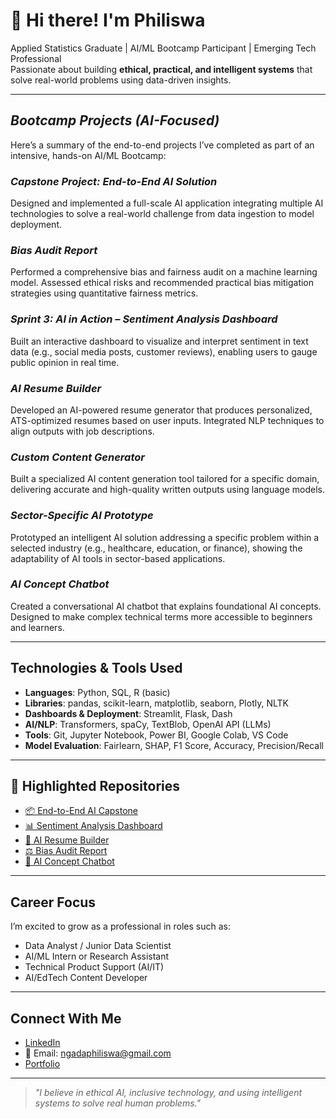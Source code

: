 # 👋 Hi there! I'm Philiswa

Applied Statistics Graduate | AI/ML Bootcamp Participant | Emerging Tech Professional  
Passionate about building **ethical, practical, and intelligent systems** that solve real-world problems using data-driven insights.

---

## *Bootcamp Projects (AI-Focused)*
Here’s a summary of the end-to-end projects I’ve completed as part of an intensive, hands-on AI/ML Bootcamp:

### *Capstone Project: **End-to-End AI Solution***
Designed and implemented a full-scale AI application integrating multiple AI technologies to solve a real-world challenge from data ingestion to model deployment.

### *Bias Audit Report*
Performed a comprehensive bias and fairness audit on a machine learning model. Assessed ethical risks and recommended practical bias mitigation strategies using quantitative fairness metrics.

### *Sprint 3: **AI in Action** – Sentiment Analysis Dashboard*
Built an interactive dashboard to visualize and interpret sentiment in text data (e.g., social media posts, customer reviews), enabling users to gauge public opinion in real time.

### *AI Resume Builder*
Developed an AI-powered resume generator that produces personalized, ATS-optimized resumes based on user inputs. Integrated NLP techniques to align outputs with job descriptions.

### *Custom Content Generator*
Built a specialized AI content generation tool tailored for a specific domain, delivering accurate and high-quality written outputs using language models.

### *Sector-Specific AI Prototype*
Prototyped an intelligent AI solution addressing a specific problem within a selected industry (e.g., healthcare, education, or finance), showing the adaptability of AI tools in sector-based applications.

### *AI Concept Chatbot*
Created a conversational AI chatbot that explains foundational AI concepts. Designed to make complex technical terms more accessible to beginners and learners.

---

## Technologies & Tools Used
- **Languages**: Python, SQL, R (basic)
- **Libraries**: pandas, scikit-learn, matplotlib, seaborn, Plotly, NLTK
- **Dashboards & Deployment**: Streamlit, Flask, Dash
- **AI/NLP**: Transformers, spaCy, TextBlob, OpenAI API (LLMs)
- **Tools**: Git, Jupyter Notebook, Power BI, Google Colab, VS Code
- **Model Evaluation**: Fairlearn, SHAP, F1 Score, Accuracy, Precision/Recall

---

## 📁 Highlighted Repositories
- [📦 End-to-End AI Capstone](https://github.com/yourusername/end-to-end-ai-capstone)
- [📊 Sentiment Analysis Dashboard](https://github.com/yourusername/sentiment-dashboard)
- [📝 AI Resume Builder](https://github.com/yourusername/ai-resume-builder)
- [⚖️ Bias Audit Report](https://github.com/yourusername/bias-audit-report)
- [🤖 AI Concept Chatbot](https://github.com/yourusername/ai-concept-chatbot)

---

## Career Focus
I’m excited to grow as a professional in roles such as:
- Data Analyst / Junior Data Scientist
- AI/ML Intern or Research Assistant
- Technical Product Support (AI/IT)
- AI/EdTech Content Developer

---

## Connect With Me
- [LinkedIn](https://linkedin.com/in/yourprofile)
- 📧 Email: ngadaphiliswa@gmail.com
- [Portfolio](https://yourportfolio.com)

---

> *"I believe in ethical AI, inclusive technology, and using intelligent systems to solve real human problems."*

